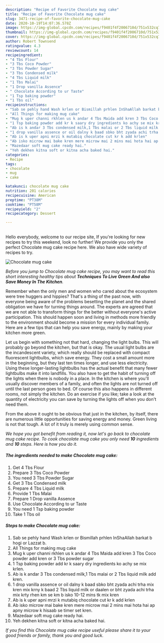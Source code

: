 ```yaml
---
description: "Recipe of Favorite Chocolate mug cake"
title: "Recipe of Favorite Chocolate mug cake"
slug: 3471-recipe-of-favorite-chocolate-mug-cake
date: 2020-10-19T14:07:36.578Z
image: https://img-global.cpcdn.com/recipes/f9401f4f2006710d/751x532cq70/chocolate-mug-cake-recipe-main-photo.jpg
thumbnail: https://img-global.cpcdn.com/recipes/f9401f4f2006710d/751x532cq70/chocolate-mug-cake-recipe-main-photo.jpg
cover: https://img-global.cpcdn.com/recipes/f9401f4f2006710d/751x532cq70/chocolate-mug-cake-recipe-main-photo.jpg
author: Robert Townsend
ratingvalue: 4.3
reviewcount: 14
recipeingredient:
- "4 Tbs Flour"
- "3 Tbs Coco Powder"
- "3 Tbs Powder Sugar"
- "3 Tbs Condensed milk"
- "4 Tbs Liquid milk"
- "1 Tbs Malai"
- "1 Drop vanilla Assence"
- " Chocolate According to ur Taste"
- "1 Tsp baking powder"
- "1 Tbs oil"
recipeinstructions:
- "Sab se pehly hand Wash krlen or Bismillah prhlen InShaAllah barkat b hogi or Lazzat b."
- "All Things for making mug cake"
- "Mug k uper channi rkhlen us k andar 4 Tbs Maida add kren 3 Tbs Coco powder add kren or 3 Tbs powder sugar"
- "1 Tsp baking powder add kr k saary dry ingredients ko achy se mix krlen."
- "Ab is k andar 3 Tbs condensed milk,1 Tbs malai or 2 Tbs liquid milk add kren."
- "1 drop vanilla assence or oil dalny k baad sbko bht zyada achi trha mix kren mix krny k baad 2 Tbs liquid milk or daalen or bht zyada achi trha mix krty rhen km se km b isko 10-12 mins tk mix kren"
- "Ab is k uper apni mrzi k mutabiq chocolate cut kr k add krlen"
- "Ab isko microw mai bake kren mere microw mai 2 mins mai hota hai ap apny microw k hisaab se timer set kren."
- "Mazedaar soft mug cake ready hai."
- "Yeh dekhen kitna soft or kitna acha baked hai."
categories:
- Recipe
tags:
- chocolate
- mug
- cake

katakunci: chocolate mug cake 
nutrition: 201 calories
recipecuisine: American
preptime: "PT38M"
cooktime: "PT58M"
recipeyield: "2"
recipecategory: Dessert

---
```

<br>
Hello everybody, welcome to our recipe site, If you're looking for new recipes to try this weekend, look no further! We provide you only the perfect Chocolate mug cake recipe here. We also have wide variety of recipes to try.
<br>


![Chocolate mug cake](https://img-global.cpcdn.com/recipes/f9401f4f2006710d/751x532cq70/chocolate-mug-cake-recipe-main-photo.jpg)

<i>Before you jump to Chocolate mug cake recipe, you may want to read this short interesting healthy tips about 
<strong>Techniques To Live Green And also Save Money In The Kitchen</strong>.</i>
</br>

Remember when the only men and women who cared about the ecosystem were tree huggers and hippies? That's a thing of the past now, with everyone being aware of the problems besetting the planet and the shared obligation we have for turning things around. The experts are agreed that we are not able to transform things for the better without everyone's active participation. This should happen soon and living in methods more friendly to the environment should become a mission for every individual family. Here are a few tips that can help you save energy, mainly by making your kitchen more green.

Let us begin with something not that hard, changing the light bulbs. This will probably go beyond the kitchen, but that is okay. The usual light bulbs are the incandescent variety, which really should be replaced with compact fluorescent lightbulbs, which save energy. They cost a small amount more in the beginning, but they last ten times longer, and use less electricity. Using these longer-lasting lightbulbs has the actual benefit that many fewer lightbulbs make it into landfills. You also have to get the habit of turning off the lights when there is nobody in a place. In the kitchen is where you'll usually discover members of a family, and often the lights are not turned off until the last person goes to bed. Of course this also happens in different rooms, not simply the kitchen. Do an exercise if you like; take a look at the quantity of electricity you can save by turning the lights off when you don't need them.

From the above it ought to be obvious that just in the kitchen, by itself, there are numerous little opportunities for saving energy and money. Green living is not that tough. A lot of it truly is merely using common sense.


<i>We hope you got benefit from reading it, now let's go back to chocolate mug cake recipe. To cook chocolate mug cake you only need <strong>10</strong> ingredients and <strong>10</strong> steps. Here is how you do it.
</i>

##### The ingredients needed to make Chocolate mug cake:

1. Get 4 Tbs Flour
1. Prepare 3 Tbs Coco Powder
1. You need 3 Tbs Powder Sugar
1. Get 3 Tbs Condensed milk
1. Prepare 4 Tbs Liquid milk
1. Provide 1 Tbs Malai
1. Prepare 1 Drop vanilla Assence
1. Use  Chocolate According to ur Taste
1. You need 1 Tsp baking powder
1. Take 1 Tbs oil


##### Steps to make Chocolate mug cake:

1. Sab se pehly hand Wash krlen or Bismillah prhlen InShaAllah barkat b hogi or Lazzat b.
1. All Things for making mug cake
1. Mug k uper channi rkhlen us k andar 4 Tbs Maida add kren 3 Tbs Coco powder add kren or 3 Tbs powder sugar
1. 1 Tsp baking powder add kr k saary dry ingredients ko achy se mix krlen.
1. Ab is k andar 3 Tbs condensed milk,1 Tbs malai or 2 Tbs liquid milk add kren.
1. 1 drop vanilla assence or oil dalny k baad sbko bht zyada achi trha mix kren mix krny k baad 2 Tbs liquid milk or daalen or bht zyada achi trha mix krty rhen km se km b isko 10-12 mins tk mix kren
1. Ab is k uper apni mrzi k mutabiq chocolate cut kr k add krlen
1. Ab isko microw mai bake kren mere microw mai 2 mins mai hota hai ap apny microw k hisaab se timer set kren.
1. Mazedaar soft mug cake ready hai.
1. Yeh dekhen kitna soft or kitna acha baked hai.


<i>If you find this Chocolate mug cake recipe useful please share it to your good friends or family, thank you and good luck.</i>

